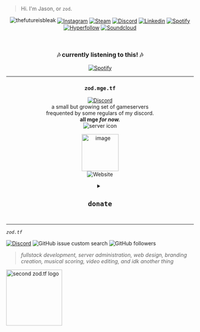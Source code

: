 > Hi. I'm Jason, or `zod`. 

<div align="center"> 
  
  
![thefutureisbleak](https://user-images.githubusercontent.com/16076573/222304718-ad241b68-c945-4346-8f85-40bc7e6c8376.png)
[<img align="center" alt="Instagram" src="https://img.shields.io/badge/Instagram-F84F4A.svg?&style=for-the-badge&logo=instagram&logoColor=white" />][instagram]
[<img align="center" alt="Steam" src="https://img.shields.io/badge/Steam-144475.svg?&style=for-the-badge&logo=steam&logoColor=white" />][steam]
[<img align="center" alt="Discord" src="https://img.shields.io/badge/Discord-5560E9.svg?&style=for-the-badge&logo=discord&logoColor=white" />][discord]
[<img align="center" alt="Linkedin" src="https://img.shields.io/badge/Linkedin-0956A2.svg?&style=for-the-badge&logo=linkedin&logoColor=white" />][linkedin]
[<img align="center" alt="Spotify" src="https://img.shields.io/badge/Spotify-0D5F2A?&style=for-the-badge&logo=spotify&logoColor=white" />][spotify]
[<img align="center" alt="Hyperfollow" src="https://img.shields.io/badge/HyperFollow-05536E?style=for-the-badge&logo=hyperfollow&logoColor=white" />][hyperfollow]
[<img align="center" alt="Soundcloud" src="https://img.shields.io/badge/SoundCloud-FF3300?style=for-the-badge&logo=soundcloud&logoColor=white" />][soundcloud]

<br />
  
</div>  

<div align="center">


### 🎶 **currently listening to this!** 🎶  
[![Spotify](https://spotify-now-playing-poggers.vercel.app/api/spotify?background_color=0a0e12&border_color=16c60c)](https://open.spotify.com/user/dohflip7mdboclrx7m1kjjdp1)
    
<hr>
  
### `zod.mge.tf`  
[![Discord](https://img.shields.io/badge/Discord-7289DA?style=for-the-badge&logo=discord&logoColor=white)](https://discord.gg/zodtf)   
a small but growing set of gameservers  
frequented by some regulars of my discord.  
**all mge _for now._**  
![server icon](https://imgur.com/er0fdbh.gif)    

 <a href="https://steamcommunity.com/id/zodtf" rel="nofollow"><img src="https://user-images.githubusercontent.com/16076573/222994000-d9b14f08-6711-453e-acb5-483bcf224901.png" alt="image" style="max-width: 100%;" width=99rem></a>  
![Website](https://img.shields.io/website?down_color=FF0000&down_message=down&label=zod.tf&logo=TypeScript&logoColor=FFFFFF&style=for-the-badge&up_message=up&url=https%3A%2F%2Fzod.tf)  

<details>
<summary><h2><code>donate</code><h2></summary>
  
💲 toss me a coffee if you can 💲  
[![Donate](https://i.imgur.com/fn4LSmC.png)](https://donate.contenthell.earth/)   
*\*\*donations will go towards upkeep of tf2 servers, as well as other hosted entities I maintain such as [zod.tf](https://zod.tf/)*  
  
</details>
</div>

<hr>

<i><code>zod.tf</code></i> 

[![Discord](https://img.shields.io/discord/974855479975100487?label=tf2%20discord)](https://discord.gg/zodtf)  ![GitHub issue custom search](https://img.shields.io/github/issues-search?color=114444&label=issues&query=involves%3Azudsniper)  ![GitHub followers](https://img.shields.io/github/followers/zudsniper?style=social)  

> _fullstack development, server administration, web design, branding creation, musical scoring, video editing, and idk another thing_   

<a href="https://zod.tf/"><img src="https://user-images.githubusercontent.com/16076573/222953031-03f44756-03bf-46b9-b66e-98d50dc013fc.png" alt="second zod.tf logo" width="150rem" style="max-width: 100%;"></a>

[twitter]: https://twitter.com/phantom_fanboy
[youtube]: https://www.youtube.com/watch?v=SYbEESxS1hc
[instagram]: https://instagram.com/jasonmcelhenney
[steam]: https://steamcommunity.com/id/zodtf/
[discord]: https://discord.com/users/260934923261706260
[linkedin]: https://www.linkedin.com/in/jason-mcelhenney/
[spotify]: https://open.spotify.com/artist/5Mk9cuBiZw5pJiBoS4RngO?si=Z_bTzHyiSS6sCAaFXBAWEw  
[soundcloud]: https://soundcloud.com/phantom-fanboy
[hyperfollow]: https://phantomfanboy.com


